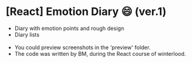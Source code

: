 # [React] Emotion Diary 😄 (ver.1)

- Diary with emotion points and rough design
- Diary lists
<br/><br/>
- You could preview screenshots in the 'preview' folder.
- The code was written by BM, during the React course of winterlood.
